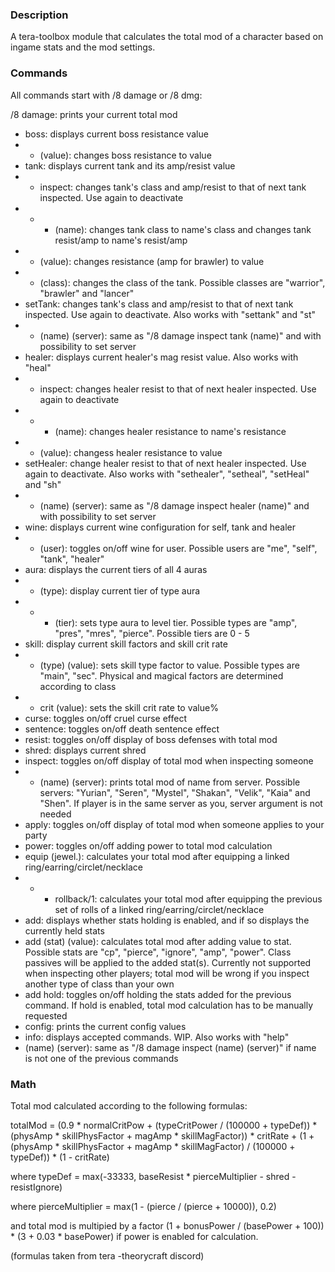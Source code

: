 ### Description
A tera-toolbox module that calculates the total mod of a character based on ingame stats and the mod settings.

### Commands
All commands start with /8 damage or /8 dmg:

/8 damage: prints your current total mod
- boss: displays current boss resistance value
- - (value): changes boss resistance to value
- tank: displays current tank and its amp/resist value
- - inspect: changes tank's class and amp/resist to that of next tank inspected. Use again to deactivate
- - - (name): changes tank class to name's class and changes tank resist/amp to name's resist/amp
- - (value): changes resistance (amp for brawler) to value
- - (class): changes the class of the tank. Possible classes are "warrior", "brawler" and "lancer"
- setTank: changes tank's class and amp/resist to that of next tank inspected. Use again to deactivate. Also works with "settank" and "st"
- - (name) (server): same as "/8 damage inspect tank (name)" and with possibility to set server
- healer: displays current healer's mag resist value. Also works with "heal"
- - inspect: changes healer resist to that of next healer inspected. Use again to deactivate
- - - (name): changes healer resistance to name's resistance
- - (value): changess healer resistance to value
- setHealer: change healer resist to that of next healer inspected. Use again to deactivate. Also works with "sethealer", "setheal", "setHeal" and "sh"
- - (name) (server): same as "/8 damage inspect healer (name)" and with possibility to set server
- wine: displays current wine configuration for self, tank and healer
- - (user): toggles on/off wine for user. Possible users are "me", "self", "tank", "healer"
- aura: displays the current tiers of all 4 auras
- - (type): display current tier of type aura
- - - (tier): sets type aura to level tier. Possible types are "amp", "pres", "mres", "pierce". Possible tiers are 0 - 5
- skill: display current skill factors and skill crit rate
- - (type) (value): sets skill type factor to value. Possible types are "main", "sec". Physical and magical factors are determined according to class
- - crit (value): sets the skill crit rate to value%
- curse: toggles on/off cruel curse effect
- sentence: toggles on/off death sentence effect
- resist: toggles on/off display of boss defenses with total mod
- shred: displays current shred
- inspect: toggles on/off display of total mod when inspecting someone
- - (name) (server): prints total mod of name from server. Possible servers: "Yurian", "Seren", "Mystel", "Shakan", "Velik", "Kaia" and "Shen". If player is in the same server as you, server argument is not needed
- apply: toggles on/off display of total mod when someone applies to your party
- power: toggles on/off adding power to total mod calculation
- equip (jewel.): calculates your total mod after equipping a linked ring/earring/circlet/necklace
- - - rollback/1: calculates your total mod after equipping the previous set of rolls of a linked ring/earring/circlet/necklace
- add: displays whether stats holding is enabled, and if so displays the currently held stats
- add (stat) (value): calculates total mod after adding value to stat. Possible stats are "cp", "pierce", "ignore", "amp", "power". Class passives will be applied to the added stat(s). Currently not supported when inspecting other players; total mod will be wrong if you inspect another type of class than your own
- add hold: toggles on/off holding the stats added for the previous command. If hold is enabled, total mod calculation has to be manually requested
- config: prints the current config values
- info: displays accepted commands. WIP. Also works with "help"
- (name) (server): same as "/8 damage inspect (name) (server)" if name is not one of the previous commands

### Math

Total mod calculated according to the following formulas:

totalMod = (0.9 * normalCritPow + (typeCritPower / (100000 + typeDef)) * (physAmp * skillPhysFactor + magAmp * skillMagFactor)) * critRate + (1 +  (physAmp * skillPhysFactor + magAmp * skillMagFactor) / (100000 + typeDef)) * (1 - critRate)

where typeDef = max(-33333, baseResist * pierceMultiplier - shred - resistIgnore)

where pierceMultiplier = max(1 - (pierce / (pierce + 10000)), 0.2)

and total mod is multipied by a factor (1 + bonusPower / (basePower + 100)) * (3 + 0.03 * basePower) if power is enabled for calculation.

(formulas taken from tera -theorycraft discord)
